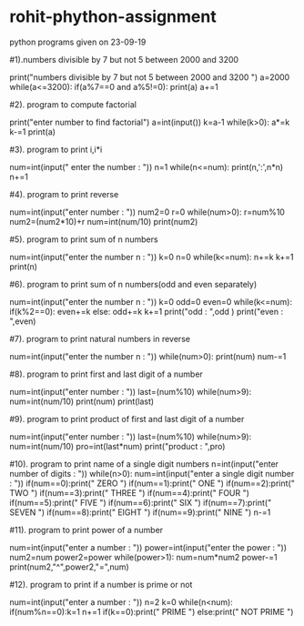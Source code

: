 # rohit-phython-assignment

python programs given on 23-09-19

#1).numbers divisible by 7 but not 5 between 2000 and 3200

print("numbers divisible by 7 but not 5 between 2000 and 3200 ") a=2000 while(a<=3200): if(a%7==0 and a%5!=0): print(a) a+=1

#2). program to compute factorial

print("enter number to find factorial") a=int(input()) k=a-1 while(k>0): a*=k k-=1 print(a)

#3). program to print i,i*i

num=int(input(" enter the number : ")) n=1 while(n<=num): print(n,':',n*n) n+=1

#4). program to print reverse

num=int(input("enter number : ")) num2=0 r=0 while(num>0): r=num%10 num2=(num2*10)+r num=int(num/10) print(num2)

#5). program to print sum of n numbers

num=int(input("enter the number n : ")) k=0 n=0 while(k<=num): n+=k k+=1 print(n)

#6). program to print sum of n numbers(odd and even separately)

num=int(input("enter the number n : ")) k=0 odd=0 even=0 while(k<=num): if(k%2==0): even+=k else: odd+=k k+=1 print("odd : ",odd ) print("even : ",even)

#7). program to print natural numbers in reverse

num=int(input("enter the number n : ")) while(num>0): print(num) num-=1

#8). program to print first and last digit of a number

num=int(input("enter number : ")) last=(num%10) while(num>9): num=int(num/10) print(num) print(last)

#9). program to print product of first and last digit of a number

num=int(input("enter number : ")) last=(num%10) while(num>9): num=int(num/10) pro=int(last*num) print("product : ",pro)

#10). program to print name of a single digit numbers n=int(input("enter number of digits : ")) while(n>0): num=int(input("enter a single digit number : ")) if(num==0):print(" ZERO ") if(num==1):print(" ONE ") if(num==2):print(" TWO ") if(num==3):print(" THREE ") if(num==4):print(" FOUR ") if(num==5):print(" FIVE ") if(num==6):print(" SIX ") if(num==7):print(" SEVEN ") if(num==8):print(" EIGHT ") if(num==9):print(" NINE ") n-=1

#11). program to print power of a number

num=int(input("enter a number : ")) power=int(input("enter the power : ")) num2=num power2=power while(power>1): num=num*num2 power-=1 print(num2,"^",power2,"=",num)

#12). program to print if a number is prime or not

num=int(input("enter a number : ")) n=2 k=0 while(n<num): if(num%n==0):k=1 n+=1 if(k==0):print(" PRIME ") else:print(" NOT PRIME ")
